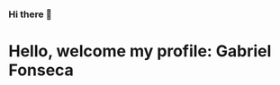 ### Hi there 👋
<h1> Hello, welcome my profile: Gabriel Fonseca </h1>

<!--
**Gabrielrlf/Gabrielrlf** is a ✨ _special_ ✨ repository because its `README.md` (this file) appears on your GitHub profile.

Here are some ideas to get you started:

- 🔭 I’m currently working on: 
º Farmácias Pague Menos.
- 🌱 I’m currently learning:
º React.
- 👯 I’m looking to collaborate on ...
- 🤔 I’m looking for help with ...
- 💬 Ask me about ...
- 📫 How to reach me: ...
- 😄 Pronouns: ...
- ⚡ Fun fact: ...
-->
